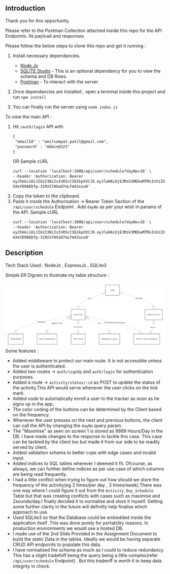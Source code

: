 ## Introduction
Thank you for this opportunity.

Please refer to the Postman Collection attached inside this repo for the API Endpoints. Its payload and responses.

Please follow the below steps to clone this repo and get it running :
1. Install necessary dependancies.
   * [Node Js](https://nodejs.org/en/download)
   * [SQLITE Studio](https://sqlitestudio.pl/) - This is an optional dependancy for you to view the schema and DB Rows.
   * [Postman](https://www.postman.com/downloads/) - To interact with the server

2. Once dependancies are installed , open a terminal inside this project and run ```npm install```
3. You can finally run the server using ```node index.js```

To view the main API :
1. Hit ```/auth/login``` API with
   ```
   {
    "emailId" : "amitsampat.patil@gmail.com",
    "password" : "Admin@123"
   }
   ```
   OR Sample cURL
   ```
   curl --location 'localhost:3000/api/user/schedule?dayNo=16' \
   --header 'Authorization: Bearer eyJhbGciOiJIUzI1NiIsInR5cCI6IkpXVCJ9.eyJleHAiOjE3Mzk3MDkwMTMsInVzZXJJZCI6MSwiaWF0IjoxNzM5NzA1NDEzfQ.Q8rvxuVKp-GXeYD98EDfp-3iMz57HXaO7eLFm43snu0'
   ```
2. Copy the token to the clipboard.
3. Paste it inside the Authorisation -> Bearer Token Section of the ```/api/user/schedule``` Endpoint . Add ```dayNo``` as per your    wish in params of the API.
   Sample cURL
   ```
   curl --location 'localhost:3000/api/user/schedule?dayNo=16' \
   --header 'Authorization: Bearer eyJhbGciOiJIUzI1NiIsInR5cCI6IkpXVCJ9.eyJleHAiOjE3Mzk3MDkwMTMsInVzZXJJZCI6MSwiaWF0IjoxNzM5NzA1NDEzfQ.Q8rvxuVKp-GXeYD98EDfp-3iMz57HXaO7eLFm43snu0'
   ```
## Description 
Tech Stack Used : NodeJs , ExpressJs , SQLite3

Simple ER Digram to illustrate my table structure : 

![ER Digram](./ER-Diagram/mermaid-ER-Digram.svg)
Some features : 
* Added middleware to protect our main route. It is not accessible unless the user is authenticated.
* Added two routes -> ```auth/signUp``` and ```auth/login``` for authentication purposes.
* Added a route -> ```activity/status/:id``` as POST to update the status of the activity.This API would serve whenever the user clicks on the tick mark.
* Added code to automatically enroll a user to the tracker as soon as he signs up in the app.
* The color coding of the buttons can be determined by the Client based on the frequency.
* Whenever the user presses on the next and previous buttons, the client can call the API by changing the ```dayNo``` query param.
* The "Maximise" as seen on screen 1 is stored as 9999 Hours/Day in the DB. I have made changes to the response to tackle this case. This case can be tackled by the client too but made it from our side to be readily served by client.
* Added validation schema to better cope with edge cases and invalid input.
* Added indices to SQL tables wherever I deemed it fit. Ofcourse, as always, we can further define indices as per use case of which columns are being read frequently.
* I had a little conflict when trying to figure out how should we store the frequency of the activity(eg 2 times/per day , 3 times/week).There was one way where I could figure it out from the ```Activity_Day_Schedule``` Table but that was creating conflicts with cases such as maximise and 2sounds/day.I finally decided it to normalise and store it myself. Getting some further clarity  in the future will definitly help finalise which approach to use.
* Used SQLite3 so that the Database could be embedded inside the application itself .This was done purely for portability reasons. In production environments we would use a hosted DB.
* I made use of the 2nd Slide Provided in the Assignment Document to build the static Data in the tables. Ideally we would be having separate CRUD API endpoints to populate this data.
* I have normalised the schema as much as I could to reduce redundancy. This has a slight tradefoff being the query being a little complex(refer ```/api/user/schedule``` Endpoint) . But this tradeoff is worth it to keep data integrity in check.
